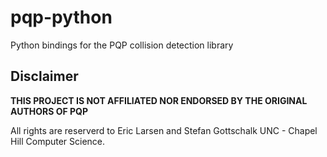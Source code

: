 # pqp-python
Python bindings for the PQP collision detection library


## Disclaimer

**THIS PROJECT IS NOT AFFILIATED NOR ENDORSED BY THE ORIGINAL AUTHORS OF PQP**

All rights are reserverd to Eric Larsen and Stefan Gottschalk
UNC - Chapel Hill Computer Science.
